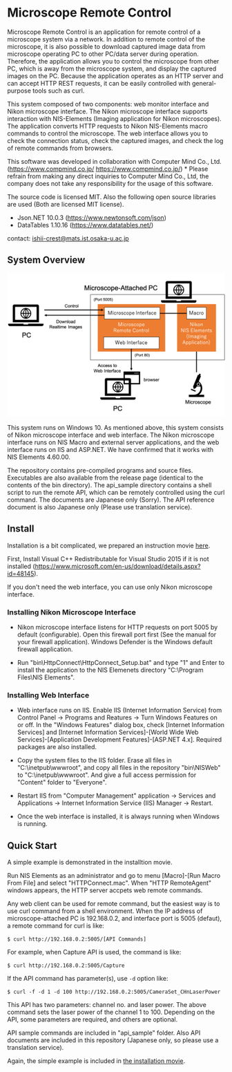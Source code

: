 Microscope Remote Control
=========================

Microscope Remote Control is an application for remote control of a microscope system via a network. In addition to remote control of the microscope, it is also possible to download captured image data from microscope operating PC to other PC/data server during operation. Therefore, the application allows you to control the microscope from other PC, which is away from the microscope system, and display the captured images on the PC. Because the application operates as an HTTP server and can accept HTTP REST requests, it can be easily controlled with general-purpose tools such as curl.

This system composed of two components: web monitor interface and Nikon microscope interface. The Nikon microscope interface supports interaction with NIS-Elements (Imaging application for Nikon microscopes). The application converts HTTP requests to Nikon NIS-Elements macro commands to control the microscope. The web interface allows you to check the connection status, check the captured images, and check the log of remote commands from browsers.

This software was developed in collaboration with Computer Mind Co., Ltd. (https://www.compmind.co.jp/ <https://www.compmind.co.jp/>) * Please refrain from making any direct inquiries to Computer Mind Co., Ltd, the company does not take any responsibility for the usage of this software.

The source code is licensed MIT. Also the following open source libraries are used (Both are licensed MIT license).

* Json.NET 10.0.3 (https://www.newtonsoft.com/json)
* DataTables 1.10.16 (https://www.datatables.net/)

contact: ishii-crest@mats.ist.osaka-u.ac.jp

## System Overview
![Overview](overview.png)

This system runs on Windows 10. As mentioned above, this system consists of Nikon microscope interface and web interface. The Nikon microscope interface runs on NIS Macro and external server applications, and the web interface runs on IIS and ASP.NET. We have confirmed that it works with NIS Elements 4.60.00.

The repository contains pre-compiled programs and source files. Executables are also available from the release page (identical to the contents of the bin directory). The api_sample directory contains a shell script to run the remote API, which can be remotely controlled using the curl command. The documents are Japanese only (Sorry). The API reference document is also Japanese only (Please use translation service).

## Install

Installation is a bit complicated, we prepared an instruction movie [here](installation.mp4?raw=true).

First, Install Visual C++ Redistributable for Visual Studio 2015 if it is not installed (https://www.microsoft.com/en-us/download/details.aspx?id=48145).

If you don't need the web interface, you can use only Nikon microscope interface.

### Installing Nikon Microscope Interface

- Nikon microscope interface listens for HTTP requests on port 5005 by default (configurable). Open this firewall port first (See the manual for your firewall application). Windows Defender is the Windows default firewall application.

- Run "bin\HttpConnect\HttpConnect_Setup.bat" and type "1" and Enter to install the application to the NIS Elemenets directory "C:\Program Files\NIS Elements\".

### Installing Web Interface

- Web interface runs on IIS. Enable IIS (Internet Information Service) from Control Panel -> Programs and Reatures -> Turn Windows Features on or off. In the "Windows Features" dialog box, check [Internet Information Services] and [Internet Information Services]-[World Wide Web Services]-[Application Development Features]-[ASP.NET 4.x]. Required packages are also installed.

- Copy the system files to the IIS folder. Erase all files in "C:\inetpub\wwwroot", and copy all files in the repository "bin\NISWeb" to "C:\inetpub\wwwroot". And give a full access permission for "Content" folder to "Everyone".

- Restart IIS from "Computer Management" application -> Services and Applications -> Internet Information Service (IIS) Manager -> Restart.

- Once the web interface is installed, it is always running when Windows is running.

## Quick Start

A simple example is demonstrated in the installtion movie.

Run NIS Elements as an administrator and go to menu [Macro]-[Run Macro From File] and select "HTTPConnect.mac". When "HTTP RemoteAgent" windows appears, the HTTP server accpets web remote commands.

Any web client can be used for remote command, but the easiest way is to use curl command from a shell environment. When the IP address of microscope-attached PC is 192.168.0.2, and interface port is 5005 (defaut), a remote command for curl is like:

```
$ curl http://192.168.0.2:5005/[API Commands]
```

For example, when Capture API is used, the command is like:

```
$ curl http://192.168.0.2:5005/Capture
```

If the API command has parameter(s), use ```-d``` option like:

```
$ curl -f -d 1 -d 100 http://192.168.0.2:5005/CameraSet_CHnLaserPower
```

This API has two parameters: channel no. and laser power.
The above command sets the laser power of the channel 1 to 100.
Depending on the API, some parameters are required, and others are optional.

API sample commands are included in "api_sample" folder.
Also API documents are included in this repository (Japanese only, so please use a translation service).

Again, the simple example is included in [the installation movie](installation.mp4?raw=true).
